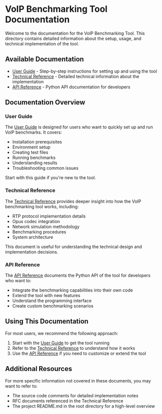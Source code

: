 # VoIP Benchmarking Tool Documentation

Welcome to the documentation for the VoIP Benchmarking Tool. This directory contains detailed information about the setup, usage, and technical implementation of the tool.

## Available Documentation

- [User Guide](USER_GUIDE.md) - Step-by-step instructions for setting up and using the tool
- [Technical Reference](TECHNICAL_REFERENCE.md) - Detailed technical information about the implementation
- [API Reference](API_REFERENCE.md) - Python API documentation for developers

## Documentation Overview

### User Guide

The [User Guide](USER_GUIDE.md) is designed for users who want to quickly set up and run VoIP benchmarks. It covers:

- Installation prerequisites
- Environment setup
- Creating test files
- Running benchmarks
- Understanding results
- Troubleshooting common issues

Start with this guide if you're new to the tool.

### Technical Reference

The [Technical Reference](TECHNICAL_REFERENCE.md) provides deeper insight into how the VoIP benchmarking tool works, including:

- RTP protocol implementation details
- Opus codec integration
- Network simulation methodology
- Benchmarking procedures
- System architecture

This document is useful for understanding the technical design and implementation decisions.

### API Reference

The [API Reference](API_REFERENCE.md) documents the Python API of the tool for developers who want to:

- Integrate the benchmarking capabilities into their own code
- Extend the tool with new features
- Understand the programming interface
- Create custom benchmarking scenarios

## Using This Documentation

For most users, we recommend the following approach:

1. Start with the [User Guide](USER_GUIDE.md) to get the tool running
2. Refer to the [Technical Reference](TECHNICAL_REFERENCE.md) to understand how it works
3. Use the [API Reference](API_REFERENCE.md) if you need to customize or extend the tool

## Additional Resources

For more specific information not covered in these documents, you may want to refer to:

- The source code comments for detailed implementation notes
- RFC documents referenced in the Technical Reference
- The project README.md in the root directory for a high-level overview 
